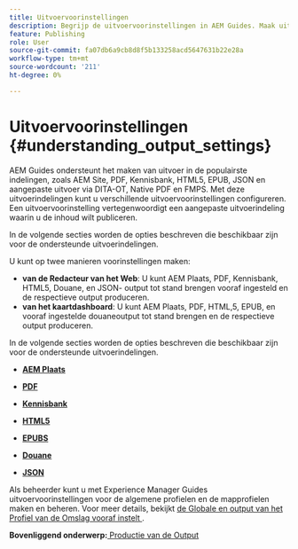 ```yaml
---
title: Uitvoervoorinstellingen
description: Begrijp de uitvoervoorinstellingen in AEM Guides. Maak uitvoervoorinstellingen in de webeditor en het kaartdashboard voor AEM site-, PDF-, HTML,5-, EPUB-, aangepaste en JSON-indelingen.
feature: Publishing
role: User
source-git-commit: fa07db6a9cb8d8f5b133258acd5647631b22e28a
workflow-type: tm+mt
source-wordcount: '211'
ht-degree: 0%

---
```


# Uitvoervoorinstellingen {#understanding_output_settings}

AEM Guides ondersteunt het maken van uitvoer in de populairste indelingen, zoals AEM Site, PDF, Kennisbank, HTML5, EPUB, JSON en aangepaste uitvoer via DITA-OT, Native PDF en FMPS. Met deze uitvoerindelingen kunt u verschillende uitvoervoorinstellingen configureren. Een uitvoervoorinstelling vertegenwoordigt een aangepaste uitvoerindeling waarin u de inhoud wilt publiceren.

In de volgende secties worden de opties beschreven die beschikbaar zijn voor de ondersteunde uitvoerindelingen.

U kunt op twee manieren voorinstellingen maken:

- **van de Redacteur van het Web**: U kunt AEM Plaats, PDF, Kennisbank, HTML5, Douane, en JSON- output tot stand brengen vooraf ingesteld en de respectieve output produceren.
- **van het kaartdashboard**: U kunt AEM Plaats, PDF, HTML,5, EPUB, en vooraf ingestelde douaneoutput tot stand brengen en de respectieve output produceren.

In de volgende secties worden de opties beschreven die beschikbaar zijn voor de ondersteunde uitvoerindelingen.

- **[AEM Plaats](generate-output-aem-site.md)**

- **[PDF](generate-output-pdf.md)**

- **[Kennisbank](generate-output-knowledge-base.md)**

- **[HTML5](generate-output-html5.md)**

- **[EPUBS](generate-output-epub.md)**

- **[Douane](generate-output-custom.md)**

- **[JSON](generate-output-json.md)**

Als beheerder kunt u met Experience Manager Guides uitvoervoorinstellingen voor de algemene profielen en de mapprofielen maken en beheren. Voor meer details, bekijkt [ de Globale en output van het Profiel van de Omslag vooraf instelt ](./web-editor-manage-output-presets.md).

**Bovenliggend onderwerp:**[ Productie van de Output ](generate-output.md)
